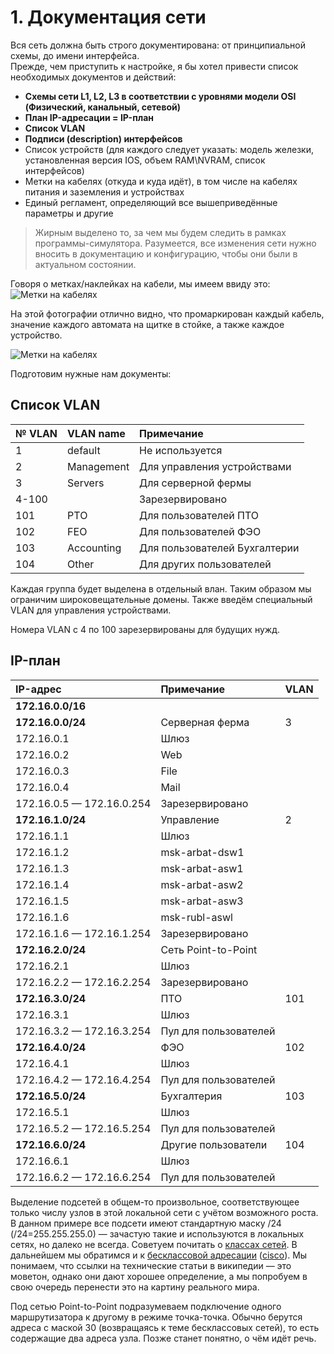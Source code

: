 # 1. Документация сети

Вся сеть должна быть строго документирована: от принципиальной схемы, до имени интерфейса.  
Прежде, чем приступить к настройке, я бы хотел привести список необходимых документов и действий:

* **Схемы сети L1, L2, L3 в соответствии с уровнями модели OSI \(Физический, канальный, сетевой\)**
* **План IP-адресации = IP-план**
* **Список VLAN**
* **Подписи \(description\) интерфейсов**
* Список устройств \(для каждого следует указать: модель железки, установленная версия IOS, объем RAM\NVRAM, список интерфейсов\)
* Метки на кабелях \(откуда и куда идёт\), в том числе на кабелях питания и заземления и устройствах
* Единый регламент, определяющий все вышеприведённые параметры и другие

> Жирным выделено то, за чем мы будем следить в рамках программы-симулятора. Разумеется, все изменения сети нужно вносить в документацию и конфигурацию, чтобы они были в актуальном состоянии.

Говоря о метках/наклейках на кабели, мы имеем ввиду это:  
![&#x41C;&#x435;&#x442;&#x43A;&#x438; &#x43D;&#x430; &#x43A;&#x430;&#x431;&#x435;&#x43B;&#x44F;&#x445;](http://img-fotki.yandex.ru/get/4008/ait-it.1/0_41ccf_cebcb444_L.jpg)

На этой фотографии отлично видно, что промаркирован каждый кабель, значение каждого автомата на щитке в стойке, а также каждое устройство.

![&#x41C;&#x435;&#x442;&#x43A;&#x438; &#x43D;&#x430; &#x43A;&#x430;&#x431;&#x435;&#x43B;&#x44F;&#x445;](http://img-fotki.yandex.ru/get/4111/ait-it.1/0_41ccd_70990884_L.jpg)

Подготовим нужные нам документы:

## Список VLAN

| № VLAN | VLAN name | Примечание |
| :--- | :--- | :--- |
| 1 | default | Не используется |
| 2 | Management | Для управления устройствами |
| 3 | Servers | Для серверной фермы |
| 4-100 |  | Зарезервировано |
| 101 | PTO | Для пользователей ПТО |
| 102 | FEO | Для пользователей ФЭО |
| 103 | Accounting | Для пользователей Бухгалтерии |
| 104 | Other | Для других пользователей |

Каждая группа будет выделена в отдельный влан. Таким образом мы ограничим широковещательные домены. Также введём специальный VLAN для управления устройствами.

Номера VLAN c 4 по 100 зарезервированы для будущих нужд.

## IP-план

| IP-адрес | Примечание | VLAN |
| :--- | :--- | :--- |
| **172.16.0.0/16** |  |  |
| **172.16.0.0/24** | Серверная ферма | 3 |
| 172.16.0.1 | Шлюз |  |
| 172.16.0.2 | Web |  |
| 172.16.0.3 | File |  |
| 172.16.0.4 | Mail |  |
| 172.16.0.5 — 172.16.0.254 | Зарезервировано |  |
| **172.16.1.0/24** | Управление | 2 |
| 172.16.1.1 | Шлюз |  |
| 172.16.1.2 | msk-arbat-dsw1 |  |
| 172.16.1.3 | msk-arbat-asw1 |  |
| 172.16.1.4 | msk-arbat-asw2 |  |
| 172.16.1.5 | msk-arbat-asw3 |  |
| 172.16.1.6 | msk-rubl-aswl |  |
| 172.16.1.6 — 172.16.1.254 | Зарезервировано |  |
| **172.16.2.0/24** | Сеть Point-to-Point |  |
| 172.16.2.1 | Шлюз |  |
| 172.16.2.2 — 172.16.2.254 | Зарезервировано |  |
| **172.16.3.0/24** | ПТО | 101 |
| 172.16.3.1 | Шлюз |  |
| 172.16.3.2 — 172.16.3.254 | Пул для пользователей |  |
| **172.16.4.0/24** | ФЭО | 102 |
| 172.16.4.1 | Шлюз |  |
| 172.16.4.2 — 172.16.4.254 | Пул для пользователей |  |
| **172.16.5.0/24** | Бухгалтерия | 103 |
| 172.16.5.1 | Шлюз |  |
| 172.16.5.2 — 172.16.5.254 | Пул для пользователей |  |
| **172.16.6.0/24** | Другие пользователи | 104 |
| 172.16.6.1 | Шлюз |  |
| 172.16.6.2 — 172.16.6.254 | Пул для пользователей |  |

Выделение подсетей в общем-то произвольное, соответствующее только числу узлов в этой локальной сети с учётом возможного роста. В данном примере все подсети имеют стандартную маску /24 \(/24=255.255.255.0\) — зачастую такие и используются в локальных сетях, но далеко не всегда. Советуем почитать о [классах сетей](http://ru.wikipedia.org/wiki/Классовая_адресация). В дальнейшем мы обратимся и к [бесклассовой адресации](http://en.wikipedia.org/wiki/Classless_Inter-Domain_Routing) \([cisco](http://www.cisco.com/en/US/tech/tk365/technologies_tech_note09186a00800a67f5.shtml)\). Мы понимаем, что ссылки на технические статьи в википедии — это моветон, однако они дают хорошее определение, а мы попробуем в свою очередь перенести это на картину реального мира.

Под сетью Point-to-Point подразумеваем подключение одного маршрутизатора к другому в режиме точка-точка. Обычно берутся адреса с маской 30 \(возвращаясь к теме бесклассовых сетей\), то есть содержащие два адреса узла. Позже станет понятно, о чём идёт речь.

